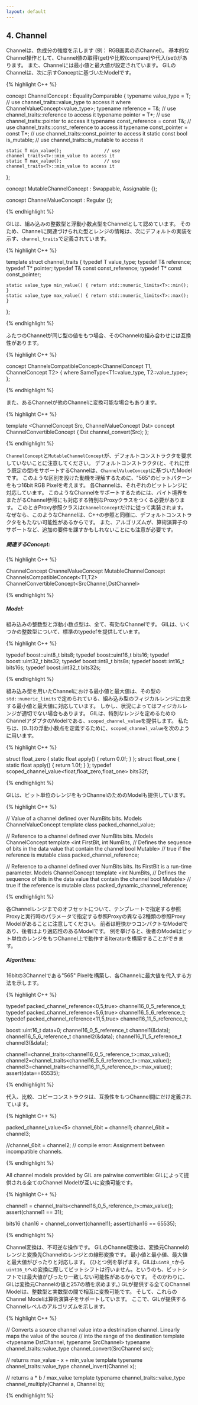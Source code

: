 ```yaml
---
layout: default
---
```


<!-- Copyright 2014 Hiroaki Nishihara

     Distributed under the Boost Software License, Version 1.0.
     (See accompanying file LICENSE_1_0.txt or copy at
     http://www.boost.org/LICENSE_1_0.txt)
-->

<!-- Copyright 2008 Lubomir Bourdev and Hailin Jin

     Distributed under the Boost Software License, Version 1.0.
     (See accompanying file LICENSE_1_0.txt or copy at
     http://www.boost.org/LICENSE_1_0.txt)
-->

<!--
    Copyright 2005-2007 Adobe Systems Incorporated
    Distributed under the MIT License (see accompanying file LICENSE_1_0_0.txt
    or a copy at http://stlab.adobe.com/licenses.html)

    Some files are held under additional license.
    Please see "http://stlab.adobe.com/licenses.html" for more information.
-->


<!--
A channel indicates the intensity of a color component (for example, the red channel in an RGB pixel).
Typical channel operations are getting, comparing and setting the channel values.
Channels have associated minimum and maximum value.
GIL channels model the following concept:

concept ChannelConcept<typename T> : EqualityComparable<T> {
    typename value_type      = T;        // use channel_traits<T>::value_type to access it
       where ChannelValueConcept<value_type>;
    typename reference       = T&;       // use channel_traits<T>::reference to access it
    typename pointer         = T*;       // use channel_traits<T>::pointer to access it
    typename const_reference = const T&; // use channel_traits<T>::const_reference to access it
    typename const_pointer   = const T*; // use channel_traits<T>::const_pointer to access it
    static const bool is_mutable;        // use channel_traits<T>::is_mutable to access it

    static T min_value();                // use channel_traits<T>::min_value to access it
    static T max_value();                // use channel_traits<T>::min_value to access it
};

concept MutableChannelConcept<ChannelConcept T> : Swappable<T>, Assignable<T> {};

concept ChannelValueConcept<ChannelConcept T> : Regular<T> {};

-->

## 4. Channel
Channelは、色成分の強度を示します (例： RGB画素の赤Channel)。
基本的なChannel操作として、Channel値の取得(get)や比較(compare)や代入(set)があります。
また、Channelには最小値と最大値が設定されています。
GILのChannelは、次に示すConceptに基づいたModelです。

{% highlight C++ %}

concept ChannelConcept<typename T> : EqualityComparable<T> {
    typename value_type      = T;        // use channel_traits<T>::value_type to access it
       where ChannelValueConcept<value_type>;
    typename reference       = T&;       // use channel_traits<T>::reference to access it
    typename pointer         = T*;       // use channel_traits<T>::pointer to access it
    typename const_reference = const T&; // use channel_traits<T>::const_reference to access it
    typename const_pointer   = const T*; // use channel_traits<T>::const_pointer to access it
    static const bool is_mutable;        // use channel_traits<T>::is_mutable to access it

    static T min_value();                // use channel_traits<T>::min_value to access it
    static T max_value();                // use channel_traits<T>::min_value to access it
};

concept MutableChannelConcept<ChannelConcept T> : Swappable<T>, Assignable<T> {};

concept ChannelValueConcept<ChannelConcept T> : Regular<T> {};

{% endhighlight %}

<!--
GIL allows built-in integral and floating point types to be channels.
Therefore the associated types and range information are defined in channel_traits with the following default implementation:

template <typename T>
struct channel_traits {
    typedef T         value_type;
    typedef T&        reference;
    typedef T*        pointer;
    typedef T& const  const_reference;
    typedef T* const  const_pointer;

    static value_type min_value() { return std::numeric_limits<T>::min(); }
    static value_type max_value() { return std::numeric_limits<T>::max(); }
};
Two channel types are compatible if they have the same value type:

concept ChannelsCompatibleConcept<ChannelConcept T1, ChannelConcept T2> {
    where SameType<T1::value_type, T2::value_type>;
};
A channel may be convertible to another channel:

template <ChannelConcept Src, ChannelValueConcept Dst>
concept ChannelConvertibleConcept {
    Dst channel_convert(Src);
};
-->

GILは、組み込みの整数型と浮動小数点型をChannelとして認めています。
そのため、Channelに関連づけられた型とレンジの情報は、次にデフォルトの実装を示す、`channel_traits`で定義されています。

{% highlight C++ %}

template <typename T>
struct channel_traits {
    typedef T         value_type;
    typedef T&        reference;
    typedef T*        pointer;
    typedef T& const  const_reference;
    typedef T* const  const_pointer;

    static value_type min_value() { return std::numeric_limits<T>::min(); }
    static value_type max_value() { return std::numeric_limits<T>::max(); }
};

{% endhighlight %}

ふたつのChannelが同じ型の値をもつ場合、そのChannelの組み合わせには互換性があります。

{% highlight C++ %}

concept ChannelsCompatibleConcept<ChannelConcept T1, ChannelConcept T2> {
    where SameType<T1::value_type, T2::value_type>;
};

{% endhighlight %}

また、あるChannelが他のChannelに変換可能な場合もあります。

{% highlight C++ %}

template <ChannelConcept Src, ChannelValueConcept Dst>
concept ChannelConvertibleConcept {
    Dst channel_convert(Src);
};

{% endhighlight %}

<!--
Note that ChannelConcept and MutableChannelConcept do not require a default constructor.
Channels that also support default construction (and thus are regular types) model ChannelValueConcept.
To understand the motivation for this distinction, consider a 16-bit RGB pixel in a "565" bit pattern.
Its channels correspond to bit ranges. To support such channels, we need to create a custom proxy class corresponding to a reference to a subbyte channel.
Such a proxy reference class models only ChannelConcept, because, similar to native C++ references, it may not have a default constructor.

Note also that algorithms may impose additional requirements on channels, such as support for arithmentic operations.

Related Concepts:

ChannelConcept<T>
ChannelValueConcept<T>
MutableChannelConcept<T>
ChannelsCompatibleConcept<T1,T2>
ChannelConvertibleConcept<SrcChannel,DstChannel>
Models:

All built-in integral and floating point types are valid channels. GIL provides standard typedefs for some integral channels:

typedef boost::uint8_t  bits8;
typedef boost::uint16_t bits16;
typedef boost::uint32_t bits32;
typedef boost::int8_t   bits8s;
typedef boost::int16_t  bits16s;
typedef boost::int32_t  bits32s;
The minimum and maximum values of a channel modeled by a built-in type correspond to the minimum and maximum physical range of the built-in type, as specified by its std::numeric_limits.
Sometimes the physical range is not appropriate. GIL provides scoped_channel_value, a model for a channel adapter that allows for specifying a custom range.
We use it to define a [0..1] floating point channel type as follows:

struct float_zero { static float apply() { return 0.0f; } };
struct float_one  { static float apply() { return 1.0f; } };
typedef scoped_channel_value<float,float_zero,float_one> bits32f;
GIL also provides models for channels corresponding to ranges of bits:

// Value of a channel defined over NumBits bits. Models ChannelValueConcept
template <int NumBits> class packed_channel_value;

// Reference to a channel defined over NumBits bits. Models ChannelConcept
template <int FirstBit,
          int NumBits,       // Defines the sequence of bits in the data value that contain the channel
          bool Mutable>      // true if the reference is mutable
class packed_channel_reference;

// Reference to a channel defined over NumBits bits. Its FirstBit is a run-time parameter. Models ChannelConcept
template <int NumBits,       // Defines the sequence of bits in the data value that contain the channel
          bool Mutable>      // true if the reference is mutable
class packed_dynamic_channel_reference;
Note that there are two models of a reference proxy which differ based on whether the offset of the channel range is specified as a template or a run-time parameter.
The first model is faster and more compact while the second model is more flexible. For example, the second model allows us to construct an iterator over bitrange channels.

Algorithms:
-->

`ChannelConcept`と`MutableChannelConcept`が、デフォルトコンストラクタを要求していないことに注意してください。
デフォルトコンストラクタ(と、それに伴う既定の型)をサポートするChannelは、`ChannelValueConcept`に基づいたModelです。
このような区別を設けた動機を理解するために、"565"のビットパターンをもつ16bit RGB Pixelを考えます。
各Channelは、それぞれのビットレンジに対応しています。
このようなChannelをサポートするためには、バイト境界をまたがるChannel参照にも対応する特別なProxyクラスをつくる必要があります。
このときProxy参照クラスは`ChannelConcept`だけに従って実装されます。
なぜなら、このようなChannelは、C++の参照と同様に、デフォルトコンストラクタをもたない可能性があるからです。
また、アルゴリズムが、算術演算子のサポートなど、追加の要件を課すかもしれないことにも注意が必要です。

##### 関連するConcept:

{% highlight C++ %}

ChannelConcept<T>
ChannelValueConcept<T>
MutableChannelConcept<T>
ChannelsCompatibleConcept<T1,T2>
ChannelConvertibleConcept<SrcChannel,DstChannel>

{% endhighlight %}

##### Model:

組み込みの整数型と浮動小数点型は、全て、有効なChannelです。
GILは、いくつかの整数型について、標準のtypedefを提供しています。

{% highlight C++ %}

typedef boost::uint8_t  bits8;
typedef boost::uint16_t bits16;
typedef boost::uint32_t bits32;
typedef boost::int8_t   bits8s;
typedef boost::int16_t  bits16s;
typedef boost::int32_t  bits32s;

{% endhighlight %}

組み込み型を用いたChannelにおける最小値と最大値は、その型の`std::numeric_limits`で定められている、組み込み型のフィジカルレンジに由来する最小値と最大値に対応しています。
しかし、状況によってはフィジカルレンジが適切でない場合もあります。
GILは、特別なレンジを定めるためのChannelアダプタのModelである、`scoped_channel_value`を提供します。
私たちは、[0..1]の浮動小数点を定義するために、`scoped_channel_value`を次のように用います。

{% highlight C++ %}

struct float_zero { static float apply() { return 0.0f; } };
struct float_one  { static float apply() { return 1.0f; } };
typedef scoped_channel_value<float,float_zero,float_one> bits32f;

{% endhighlight %}

GILは、ビット単位のレンジをもつChannelのためのModelも提供しています。

{% highlight C++ %}

// Value of a channel defined over NumBits bits. Models ChannelValueConcept
template <int NumBits> class packed_channel_value;

// Reference to a channel defined over NumBits bits. Models ChannelConcept
template <int FirstBit,
          int NumBits,       // Defines the sequence of bits in the data value that contain the channel
          bool Mutable>      // true if the reference is mutable
class packed_channel_reference;

// Reference to a channel defined over NumBits bits.
Its FirstBit is a run-time parameter.
Models ChannelConcept
template <int NumBits,       // Defines the sequence of bits in the data value that contain the channel
          bool Mutable>      // true if the reference is mutable
class packed_dynamic_channel_reference;

{% endhighlight %}

各Channelレンジまでのオフセットについて、テンプレートで指定する参照Proxyと実行時のパラメータで指定する参照Proxyの異なる2種類の参照Proxy Modelがあることに注意してください。
前者は軽快かつコンパクトなModelであり、後者はより適応性のあるModelです。
例を挙げると、後者のModelはビット単位のレンジをもつChannel上で動作するIteratorを構築することができます。

##### Algorithms:

16bitの3Channelである"565" Pixelを構築し、各Channelに最大値を代入する方法を示します。

{% highlight C++ %}

typedef packed_channel_reference<0,5,true> channel16_0_5_reference_t;
typedef packed_channel_reference<5,6,true> channel16_5_6_reference_t;
typedef packed_channel_reference<11,5,true> channel16_11_5_reference_t;

boost::uint16_t data=0;
channel16_0_5_reference_t   channel1(&data);
channel16_5_6_reference_t   channel2(&data);
channel16_11_5_reference_t  channel3(&data);

channel1=channel_traits<channel16_0_5_reference_t>::max_value();
channel2=channel_traits<channel16_5_6_reference_t>::max_value();
channel3=channel_traits<channel16_11_5_reference_t>::max_value();
assert(data==65535);

{% endhighlight %}

代入、比較、コピーコンストラクタは、互換性をもつChannel間にだけ定義されています。

{% highlight C++ %}

packed_channel_value<5> channel_6bit = channel1;
channel_6bit = channel3;

//channel_6bit = channel2; // compile error: Assignment between incompatible channels.

{% endhighlight %}

All channel models provided by GIL are pairwise convertible:
GILによって提供される全てのChannel Modelが互いに変換可能です。

{% highlight C++ %}

channel1 = channel_traits<channel16_0_5_reference_t>::max_value();
assert(channel1 == 31);

bits16 chan16 = channel_convert<bits16>(channel1);
assert(chan16 == 65535);

{% endhighlight %}

Channel変換は、不可逆な操作です。
GILのChannel変換は、変換元Channelのレンジと変換先Channelのレンジとの線形変換です。
最小値と最小値、最大値と最大値がぴったりと対応します。
(ひとつ例を挙げます。GILは`uint8_t`から`uint16_t`への変換に際してビットシフトは行いません。というのも、ビットシフトでは最大値がぴったり一致しない可能性があるからです。
そのかわりに、GILは変換元Channelの値と257の積を求めます。)
GLが提供する全てのChannel Modelは、整数型と実数型の間で相互に変換可能です。
そして、これらのChannel Modelは算術演算子をサポートしています。
ここで、GILが提供するChannelレベルのアルゴリズムを示します。

{% highlight C++ %}

// Converts a source channel value into a destrination channel. Linearly maps the value of the source
// into the range of the destination
template <typename DstChannel, typename SrcChannel>
typename channel_traits<DstChannel>::value_type channel_convert(SrcChannel src);

// returns max_value - x + min_value
template <typename Channel>
typename channel_traits<Channel>::value_type channel_invert(Channel x);

// returns a * b / max_value
template <typename Channel>
typename channel_traits<Channel>::value_type channel_multiply(Channel a, Channel b);

{% endhighlight %}
